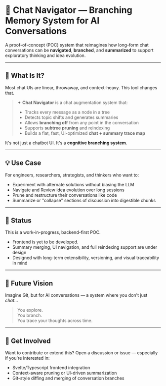 # 🧭 Chat Navigator — Branching Memory System for AI Conversations

A proof-of-concept (POC) system that reimagines how long-form chat conversations can be **navigated**, **branched**, and **summarized** to support exploratory thinking and idea evolution.

---

## 🌌 What Is It?

Most chat UIs are linear, throwaway, and context-heavy. This tool changes that.

> ✦ **Chat Navigator** is a chat augmentation system that:
> - Tracks every message as a node in a tree
> - Detects topic shifts and generates summaries
> - Allows **branching off** from any point in the conversation
> - Supports **subtree pruning** and reindexing
> - Builds a flat, fast, UI-optimized **chat + summary trace map**

It's not just a chatbot UI. It's a **cognitive branching system**.

---

## 💡 Use Case

For engineers, researchers, strategists, and thinkers who want to:

- Experiment with alternate solutions without biasing the LLM
- Navigate and Review idea evolution over long sessions
- Prune and restructure their conversations like code
- Summarize or "collapse" sections of discussion into digestible chunks

---

## 🧪 Status

This is a work-in-progress, backend-first POC.

- Frontend is yet to be developed.
- Summary merging, UI navigation, and full reindexing support are under design
- Designed with long-term extensibility, versioning, and visual traceability in mind

---

## 🔭 Future Vision

Imagine Git, but for AI conversations — a system where you don't just *chat*...

> You explore.  
> You branch.  
> You trace your thoughts across time.

---

## 🚀 Get Involved

Want to contribute or extend this?
Open a discussion or issue — especially if you're interested in:

- Svelte/Typescript frontend integration
- Context-aware pruning or UI-driven summarization
- Git-style diffing and merging of conversation branches


